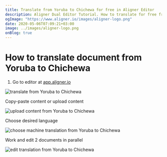 ```yaml
---
title: Translate from Yoruba to Chichewa for free in Aligner Editor
description: Aligner Dual Editor Tutorial. How to translate for free from Yoruba to Chichewa. Aligner is multilingual document management platform. 
ogImage: "https://www.aligner.io/images/aligner-logo.png"
date: 2020-05-06T07:09:21+03:00
image: ../images/aligner-logo.png
onBlog: true
---
```


# How to translate document from Yoruba to Chichewa

1. Go to editor at [app.aligner.io](https://app.aligner.io "Aligner App web page")

![translate from Yoruba to Chichewa](../aligner-blank-editor.png "translate from Yoruba to Chichewa")

Copy-paste content or upload content

![upload content from Yoruba to Chichewa](../aligner-uploaded-document.png "upload content from Yoruba to Chichewa")

Choose desired language

![choose machine translation from Yoruba to Chichewa](../aligner-language-dropdown.png "choose machine translation from Yoruba to Chichewa")

Work and edit 2 documents in parallel

![edit translation from Yoruba to Chichewa](../aligner-double-sitded-editor.png "edit translation from Yoruba to Chichewa")

